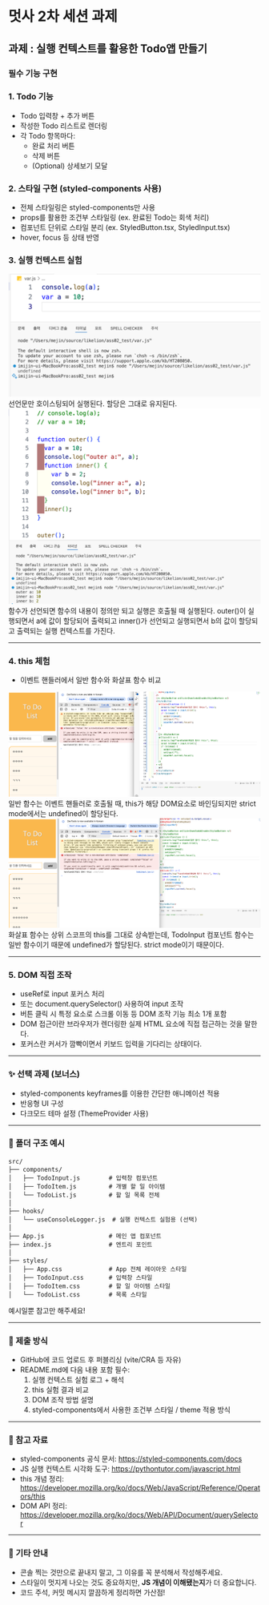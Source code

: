 # 멋사 2차 세션 과제

## 과제 : 실행 컨텍스트를 활용한 Todo앱 **만들기**

### **필수 기능 구현**

### **1. Todo 기능**

- Todo 입력창 + 추가 버튼
- 작성한 Todo 리스트로 렌더링
- 각 Todo 항목마다:
  - 완료 처리 버튼
  - 삭제 버튼
  - (Optional) 상세보기 모달

### **2. 스타일 구현 (styled-components 사용)**

- 전체 스타일링은 styled-components만 사용
- props를 활용한 조건부 스타일링 (ex. 완료된 Todo는 회색 처리)
- 컴포넌트 단위로 스타일 분리 (ex. StyledButton.tsx, StyledInput.tsx)
- hover, focus 등 상태 반영

### **3. 실행 컨텍스트 실험**

![변수 선언과 할당](./image.png)
선언문만 호이스팅되어 실행된다.
할당은 그대로 유지된다.
![중첩 함수](./image-1.png)
함수가 선언되면 함수의 내용이 정의만 되고 실행은 호출될 때 실행된다.
outer()이 실행되면서 a에 값이 할당되어 출력되고 inner()가 선언되고 실행되면서 b의 값이 할당되고 출력되는 실행 컨텍스트를 가진다.

---

### **4. this 체험**

- 이벤트 핸들러에서 일반 함수와 화살표 함수 비교

![일반 함수 this바인딩](./image-2.png)
일반 함수는 이벤트 핸들러로 호출될 때, this가 해당 DOM요소로 바인딩되지만 strict mode에서는 undefined이 할당된다.
![화살표 함수 this 바인딩](./image-3.png)
화살표 함수는 상위 스코프의 this를 그대로 상속받는데, TodoInput 컴포넌트 함수는 일반 함수이기 때문에 undefined가 할당된다. strict mode이기 때문이다.

---

### **5. DOM 직접 조작**

- useRef로 input 포커스 처리
- 또는 document.querySelector() 사용하여 input 조작
- 버튼 클릭 시 특정 요소로 스크롤 이동 등 DOM 조작 기능 최소 1개 포함
- DOM 접근이란 브라우저가 렌더링한 실제 HTML 요소에 직접 접근하는 것을 말한다.
- 포커스란 커서가 깜빡이면서 키보드 입력을 기다리는 상태이다.

---

### **✨ 선택 과제 (보너스)**

- styled-components keyframes를 이용한 간단한 애니메이션 적용
- 반응형 UI 구성
- 다크모드 테마 설정 (ThemeProvider 사용)

---

### **📁 폴더 구조 예시**

```
src/
├── components/
│   ├── TodoInput.js        # 입력창 컴포넌트
│   ├── TodoItem.js         # 개별 할 일 아이템
│   └── TodoList.js         # 할 일 목록 전체
│
├── hooks/
│   └── useConsoleLogger.js  # 실행 컨텍스트 실험용 (선택)
│
├── App.js                  # 메인 앱 컴포넌트
├── index.js                # 엔트리 포인트
│
├── styles/
│   ├── App.css             # App 전체 레이아웃 스타일
│   ├── TodoInput.css       # 입력창 스타일
│   ├── TodoItem.css        # 할 일 아이템 스타일
│   └── TodoList.css        # 목록 스타일
```

예시일뿐 참고만 해주세요!

---

### **📖 제출 방식**

- GitHub에 코드 업로드 후 퍼블리싱 (vite/CRA 등 자유)
- README.md에 다음 내용 포함 필수:
  1. 실행 컨텍스트 실험 로그 + 해석
  2. this 실험 결과 비교
  3. DOM 조작 방법 설명
  4. styled-components에서 사용한 조건부 스타일 / theme 적용 방식

---

### **🧠 참고 자료**

- styled-components 공식 문서: https://styled-components.com/docs
- JS 실행 컨텍스트 시각화 도구: https://pythontutor.com/javascript.html
- this 개념 정리: https://developer.mozilla.org/ko/docs/Web/JavaScript/Reference/Operators/this
- DOM API 정리: https://developer.mozilla.org/ko/docs/Web/API/Document/querySelector

---

### **💬 기타 안내**

- 콘솔 찍는 것만으로 끝내지 말고, 그 이유를 꼭 분석해서 작성해주세요.
- 스타일이 멋지게 나오는 것도 중요하지만, **JS 개념이 이해됐는지**가 더 중요합니다.
- 코드 주석, 커밋 메시지 깔끔하게 정리하면 가산점!
